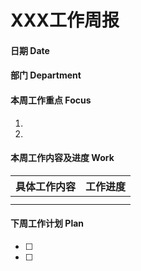 # XXX工作周报

 #### 日期  Date



 #### 部门  Department



 #### 本周工作重点  Focus

1. 
2. 

 #### 本周工作内容及进度  Work

| 具体工作内容 | 工作进度 |
| ------------ | -------- |
|              |          |
|              |          |

 #### 下周工作计划  Plan

- [ ] 
- [ ] 

